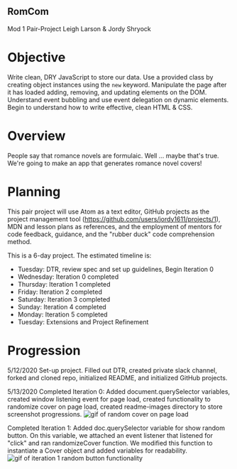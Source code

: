 
## RomCom
Mod 1 Pair-Project
Leigh Larson & Jordy Shryock

# Objective

Write clean, DRY JavaScript to store our data. Use a provided class by creating object instances using the `new` keyword. Manipulate the page after it has loaded adding, removing, and updating elements on the DOM. Understand event bubbling and use event delegation on dynamic elements. Begin to understand how to write effective, clean HTML & CSS.

# Overview

People say that romance novels are formulaic. Well ... maybe that's true. We're going to make an app that generates romance novel covers!

# Planning
This pair project will use Atom as a text editor, GitHub projects as the project management tool (https://github.com/users/jordy1611/projects/1), MDN and lesson plans as references, and the employment of mentors for code feedback, guidance, and the "rubber duck" code comprehension method.

This is a 6-day project. The estimated timeline is:
* Tuesday: DTR, review spec and set up guidelines, Begin Iteration 0
* Wednesday: Iteration 0 completed
* Thursday: Iteration 1 completed
* Friday: Iteration 2 completed
* Saturday: Iteration 3 completed
* Sunday: Iteration 4 completed
* Monday: Iteration 5 completed
* Tuesday: Extensions and Project Refinement


# Progression

5/12/2020
Set-up project. Filled out DTR, created private slack channel, forked and cloned repo, initialized README, and initialized GitHub projects.

5/13/2020
Completed Iteration 0: Added document.querySelector variables, created window listening event for page load, created functionality to randomize cover on page load, created readme-images directory to store screenshot progressions.
![gif of random cover on page load](iteration0-gif.gif)

Completed Iteration 1: Added doc.querySelector variable for show random button. On this variable, we attached an event listener that listened for "click" and ran randomizeCover function. We modified this function to instantiate a Cover object and added variables for readability.
![gif of iteration 1 random button functionality](iteration1-gif.gif)

